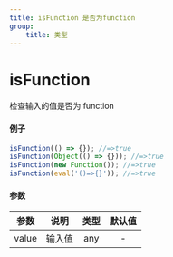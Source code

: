 ```yaml
---
title: isFunction 是否为function
group:
    title: 类型
---
```


# isFunction

检查输入的值是否为 function

#### 例子

```ts
isFunction(() => {}); //=>true
isFunction(Object(() => {})); //=>true
isFunction(new Function()); //=>true
isFunction(eval('()=>{}')); //=>true
```

#### 参数

| 参数  |  说明  | 类型 | 默认值 |
| :---: | :----: | :--: | :----: |
| value | 输入值 | any  |   -    |
